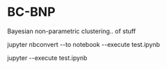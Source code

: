 # BC-BNP

Bayesian non-parametric clustering.. of stuff

jupyter nbconvert --to notebook --execute test.ipynb

jupyter --execute test.ipynb
